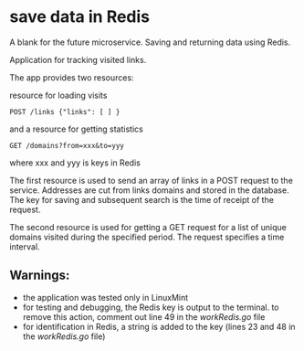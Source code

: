save data in Redis
==============

A blank for the future microservice. 
Saving and returning data using Redis.

Application for tracking visited links.

The app provides two resources:

resource for loading visits

	POST /links {"links": [ ] }

and a resource for getting statistics

	GET /domains?from=xxx&to=yyy
where xxx and yyy is keys in Redis

The first resource is used to send an array 
of links in a POST request to the service.
Addresses are cut from links
domains and stored in the database. 
The key for saving and subsequent search 
is the time of receipt of the request.

The second resource is used for getting 
a GET request for a list of unique domains
visited during the specified period.
The request specifies a time interval.

Warnings:
----------
- the application was tested only in LinuxMint
- for testing and debugging, the Redis key is output to the terminal. 
to remove this action, comment out line 49 in the *workRedis.go* file
- for identification in Redis, a string is added to the key
(lines 23 and 48 in the *workRedis.go* file)